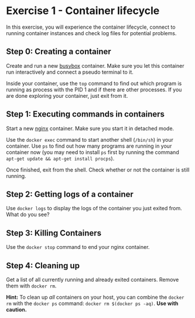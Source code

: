 # Exercise 1 - Container lifecycle

In this exercise, you will experience the container lifecycle, connect to running container instances and check log files for potential problems.

## Step 0: Creating a container

Create and run a new [busybox](https://hub.docker.com/_/busybox/) container. Make sure you let this container run interactively and connect a pseudo terminal to it.

Inside your container, use the `top` command to find out which program is running as process with the PID 1 and if there are other processes. If you are done exploring your container, just exit from it.

## Step 1: Executing commands in containers

Start a new [nginx](https://hub.docker.com/_/nginx/) container. Make sure you start it in detached mode.

Use the `docker exec` command to start another shell (`/bin/sh`) in your container. Use `ps` to find out how many programs are running in your container now (you may need to install `ps` first by running the command `apt-get update && apt-get install procps`).

Once finished, exit from the shell. Check whether or not the container is still running.

## Step 2: Getting logs of a container

Use `docker logs` to display the logs of the container you just exited from. What do you see?

## Step 3: Killing Containers

Use the `docker stop` command to end your nginx container.

## Step 4: Cleaning up

Get a list of all currently running and already exited containers. Remove them with `docker rm`.

**Hint:** To clean up _all_ containers on your host, you can combine the `docker rm` with the `docker ps` command: `docker rm $(docker ps -aq)`.  **Use with caution.**

